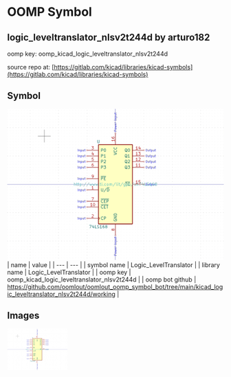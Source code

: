 # OOMP Symbol  
## logic_leveltranslator_nlsv2t244d  by arturo182  
  
oomp key: oomp_kicad_logic_leveltranslator_nlsv2t244d  
  
source repo at: [https://gitlab.com/kicad/libraries/kicad-symbols](https://gitlab.com/kicad/libraries/kicad-symbols)  
## Symbol  
  
[![working.png](working_600.png)](working.png)  
| name | value | 
| --- | --- | 
| symbol name | Logic_LevelTranslator | 
| library name | Logic_LevelTranslator | 
| oomp key | oomp_kicad_logic_leveltranslator_nlsv2t244d | 
| oomp bot github | https://github.com/oomlout/oomlout_oomp_symbol_bot/tree/main/kicad_logic_leveltranslator_nlsv2t244d/working | 
## Images  
  
[![working.png](working_140.png)](working.png)  
